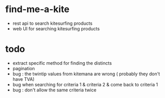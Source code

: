 # find-me-a-kite
* rest api to search kitesurfing products
* web UI for searching kitesurfing products

# todo
* extract specific method for finding the distincts
* pagination
* bug : the twintip values from kitemana are wrong ( probably they don't have TVA)
* bug when searching for criteria 1 & criteria 2 & come back to criteria 1
* bug : don't allow the same criteria twice

